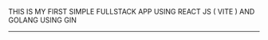 THIS IS MY FIRST SIMPLE FULLSTACK APP USING REACT JS ( VITE ) AND GOLANG USING GIN
___________________________________________________________________________________
